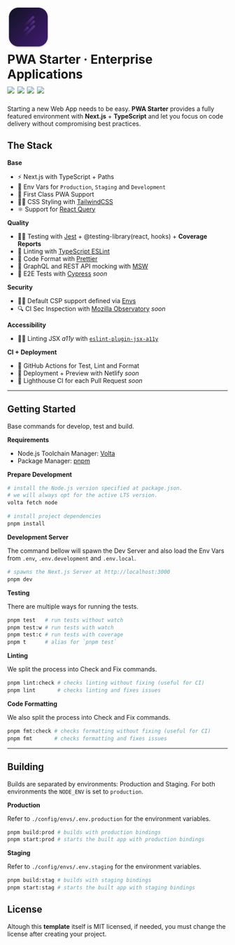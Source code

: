 <h1>
  <img src="./.github/projecticon.svg" width="96" alt="an icon with tones of purple background and 4 lines representing a fast motion." />
  <div>
    PWA Starter · Enterprise Applications
    <div>
      <img src="https://img.shields.io/badge/TypeScript-Next.js%20-white.svg" />
      <img src="https://img.shields.io/badge/Testing-Jest-pink.svg" />
      <img src="https://img.shields.io/badge/Format-Prettier-coral.svg" />
      <img src="https://img.shields.io/badge/Linting-TypeScript_ESLint-blue.svg" />
    </div>
  </div>
</h1>

Starting a new Web App needs to be easy. **PWA Starter** provides a fully featured environment with **Next.js** + **TypeScript** and let you focus on code delivery without compromising best practices.

## The Stack

**Base**

- ⚡️ Next.js with TypeScript + Paths
- 🍃 Env Vars for `Production`, `Staging` and `Development`
- 📱 First Class PWA Support
- 👩‍🎤 CSS Styling with [TailwindCSS](https://tailwindcss.com)
- ⚛️ Support for [React Query](https://react-query.tanstack.com)

**Quality**

- 🧑‍🔬 Testing with [Jest](https://jestjs.io) + @testing-library(react, hooks) + **Coverage Reports**
- 🐞 Linting with [TypeScript ESLint](https://typescript-eslint.io)
- 📝 Code Format with [Prettier](https://prettier.io)
- 🥸 GraphQL and REST API mocking with [MSW](https://mswjs.io)
- 🌲 E2E Tests with [Cypress](https://www.cypress.io/) _soon_

**Security**

- 👮‍♂️ Default CSP support defined via [Envs](./config/envs/.env.production)
- 🔍 CI Sec Inspection with [Mozilla Observatory](https://observatory.mozilla.org/) _soon_

**Accessibility**

- 🧏‍♀️ Linting JSX _a11y_ with [`eslint-plugin-jsx-a11y`](https://www.npmjs.com/package/eslint-plugin-jsx-a11y)

**CI + Deployment**

- 📍 GitHub Actions for Test, Lint and Format
- 🚀 Deployment + Preview with Netlify _soon_
- 🚥 Lighthouse CI for each Pull Request _soon_

---

## Getting Started

Base commands for develop, test and build.

**Requirements**

- Node.js Toolchain Manager: [Volta](https://volta.sh)
- Package Manager: [pnpm](https://pnpm.io/installation)

**Prepare Development**

```sh
# install the Node.js version specified at package.json.
# we will always opt for the active LTS version.
volta fetch node
```

```sh
# install project dependencies
pnpm install
```

**Development Server**

The command bellow will spawn the Dev Server and also load the Env Vars from `.env`, `.env.development` and `.env.local`.

```sh
# spawns the Next.js Server at http://localhost:3000
pnpm dev
```

**Testing**

There are multiple ways for running the tests.

```sh
pnpm test   # run tests without watch
pnpm test:w # run tests with watch
pnpm test:c # run tests with coverage
pnpm t      # alias for `pnpm test`
```

**Linting**

We split the process into Check and Fix commands.

```sh
pnpm lint:check # checks linting without fixing (useful for CI)
pnpm lint       # checks linting and fixes issues
```

**Code Formatting**

We also split the process into Check and Fix commands.

```sh
pnpm fmt:check # checks formatting without fixing (useful for CI)
pnpm fmt       # checks formatting and fixes issues
```

---

## Building

Builds are separated by environments: Production and Staging. For both environments the `NODE_ENV` is set to `production`.

**Production**

Refer to `./config/envs/.env.production` for the environment variables.

```sh
pnpm build:prod # builds with production bindings
pnpm start:prod # starts the built app with production bindings
```

**Staging**

Refer to `./config/envs/.env.staging` for the environment variables.

```sh
pnpm build:stag # builds with staging bindings
pnpm start:stag # starts the built app with staging bindings
```

## License

Altough this **template** itself is MIT licensed, if needed, you must change the license after creating your project.
